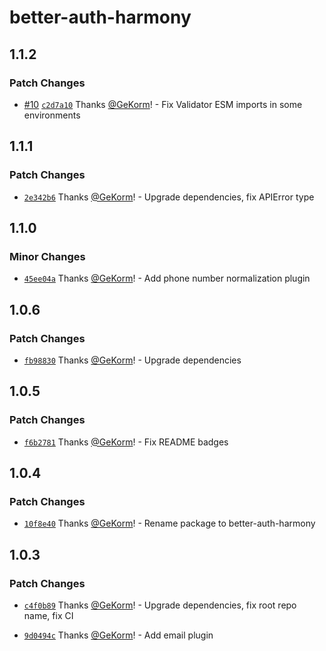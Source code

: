 # better-auth-harmony

## 1.1.2

### Patch Changes

- [#10](https://github.com/GeKorm/better-auth-harmony/pull/10)
  [`c2d7a10`](https://github.com/GeKorm/better-auth-harmony/commit/c2d7a10f23b62f3a4239c388e8c5075d0eac7b40)
  Thanks [@GeKorm](https://github.com/GeKorm)! - Fix Validator ESM imports in some environments

## 1.1.1

### Patch Changes

- [`2e342b6`](https://github.com/GeKorm/better-auth-harmony/commit/2e342b62020c1bf8b50dafbe29b7b8161d21d28b)
  Thanks [@GeKorm](https://github.com/GeKorm)! - Upgrade dependencies, fix APIError type

## 1.1.0

### Minor Changes

- [`45ee04a`](https://github.com/GeKorm/better-auth-harmony/commit/45ee04ab43e0815f9101b3523cf5c8e74faaed23)
  Thanks [@GeKorm](https://github.com/GeKorm)! - Add phone number normalization plugin

## 1.0.6

### Patch Changes

- [`fb98830`](https://github.com/GeKorm/better-auth-harmony/commit/fb98830d1dc598fa08cb5ce511f34a39ac78ce4e)
  Thanks [@GeKorm](https://github.com/GeKorm)! - Upgrade dependencies

## 1.0.5

### Patch Changes

- [`f6b2781`](https://github.com/GeKorm/better-auth-harmony/commit/f6b2781df5feb10eb9ec10b6656f0d3a0a2b9666)
  Thanks [@GeKorm](https://github.com/GeKorm)! - Fix README badges

## 1.0.4

### Patch Changes

- [`10f8e40`](https://github.com/GeKorm/better-auth-harmony/commit/10f8e4070506300f650256d01b4750da7be7319f)
  Thanks [@GeKorm](https://github.com/GeKorm)! - Rename package to better-auth-harmony

## 1.0.3

### Patch Changes

- [`c4f0b89`](https://github.com/GeKorm/better-auth-harmony/commit/c4f0b89b69bbda2ac0d520a29929d236d83490cd)
  Thanks [@GeKorm](https://github.com/GeKorm)! - Upgrade dependencies, fix root repo name, fix CI

- [`9d0494c`](https://github.com/GeKorm/better-auth-harmony/commit/9d0494c12b62f6e776dd0bc6ba84c601902aae3c)
  Thanks [@GeKorm](https://github.com/GeKorm)! - Add email plugin
